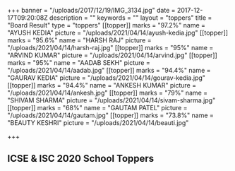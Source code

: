 +++
banner = "/uploads/2017/12/19/IMG_3134.jpg"
date = 2017-12-17T09:20:08Z
description = ""
keywords = ""
layout = "toppers"
title = "Board Result"
type = "toppers"
[[topper]]
marks = "97.2%"
name = "AYUSH KEDIA"
picture = "/uploads/2021/04/14/ayush-kedia.jpg"
[[topper]]
marks = "95.6%"
name = "HARSH RAJ"
picture = "/uploads/2021/04/14/harsh-raj.jpg"
[[topper]]
marks = "95%"
name = "ARVIND KUMAR"
picture = "/uploads/2021/04/14/arvind.jpg"
[[topper]]
marks = "95%"
name = "AADAB SEKH"
picture = "/uploads/2021/04/14/aadab.jpg"
[[topper]]
marks = "94.4%"
name = "GAURAV KEDIA"
picture = "/uploads/2021/04/14/gourav-kedia.jpg"
[[topper]]
marks = "94.4%"
name = "ANKESH KUMAR"
picture = "/uploads/2021/04/14/ankesh.jpg"
[[topper]]
marks = "79%"
name = "SHIVAM SHARMA"
picture = "/uploads/2021/04/14/sivam-sharma.jpg"
[[topper]]
marks = "68%"
name = "GAUTAM PATEL"
picture = "/uploads/2021/04/14/gautam.jpg"
[[topper]]
marks = "73.8%"
name = "BEAUTY KESHRI"
picture = "/uploads/2021/04/14/beauti.jpg"

+++
## ICSE & ISC 2020 School Toppers